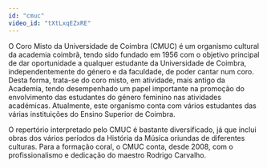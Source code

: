 ```yaml
---
id: "cmuc"
video_id: "tXtLxqEZxRE"
---
```

O Coro Misto da Universidade de Coimbra (CMUC) é um organismo cultural da academia coimbrã, tendo sido fundado em 1956 com o objetivo principal de dar oportunidade a qualquer estudante da Universidade de Coimbra, independentemente do género e da faculdade, de poder cantar num coro. Desta forma, trata-se do coro misto, em atividade, mais antigo da Academia, tendo desempenhado um papel importante na promoção do envolvimento das estudantes do género feminino nas atividades académicas. Atualmente, este organismo conta com vários estudantes das várias instituições do Ensino Superior de Coimbra.

O repertório interpretado pelo CMUC é bastante diversificado, já que inclui obras dos vários períodos da História da Música oriundas de diferentes culturas. Para a formação coral, o CMUC conta, desde 2008, com o profissionalismo e dedicação do maestro Rodrigo Carvalho.
